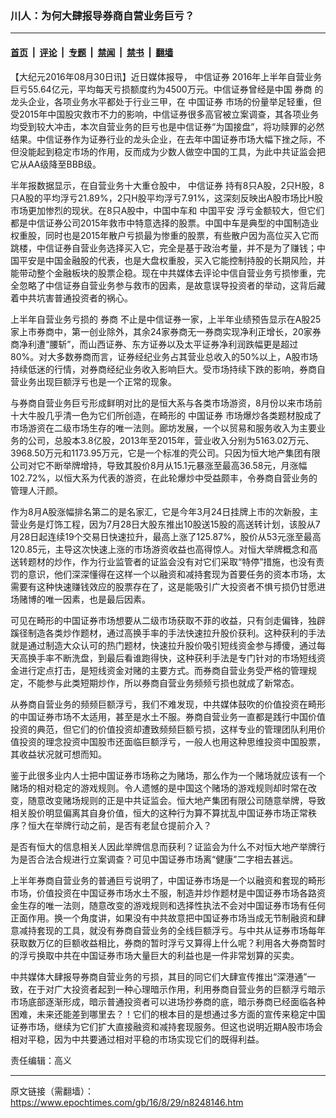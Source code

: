 ### 川人：为何大肆报导券商自营业务巨亏？

---

#### [首页](../../../..?n8248146) &nbsp;|&nbsp; [评论](../../../../../epoch-comment?n8248146) &nbsp;|&nbsp; [专题](../../../../../epoch-special?n8248146) &nbsp;|&nbsp; [禁闻](../../../../../epoch-news?n8248146) &nbsp;|&nbsp; [禁书](../../../../../books?n8248146) &nbsp;|&nbsp; [翻墙](https://github.com/gfw-breaker/nogfw/blob/master/README.md?n8248146)


<div class="post_content" id="artbody" itemprop="articleBody">
 <!-- article content begin -->
 <p>
  【大纪元2016年08月30日讯】近日媒体报导，
  <ok href="https://www.epochtimes.com/gb/tag/%E4%B8%AD%E4%BF%A1%E8%AF%81%E5%88%B8.html">
   中信证券
  </ok>
  2016年上半年自营业务巨亏55.64亿元，平均每天亏损额度约为4500万元。中信证券曾经是中国
  <ok href="https://www.epochtimes.com/gb/tag/%E5%88%B8%E5%95%86.html">
   券商
  </ok>
  的龙头企业，各项业务水平都处于行业三甲，在
  <ok href="https://www.epochtimes.com/gb/tag/%E4%B8%AD%E5%9B%BD%E8%AF%81%E5%88%B8.html">
   中国证券
  </ok>
  市场的份量举足轻重，但受2015年中国股灾救市不力的影响，中信证券很多高官被立案调查，其各项业务均受到较大冲击，本次自营业务的巨亏也是中信证券“为国接盘”，将功赎罪的必然结果。中信证券作为证券行业的龙头企业，在去年中国证券市场大幅下挫之际，不但没能起到稳定市场的作用，反而成为少数人做空中国的工具，为此中共证监会把它从AA级降至BBB级。
 </p>
 <p>
  半年报数据显示，在自营业务十大重仓股中，
  <ok href="https://www.epochtimes.com/gb/tag/%E4%B8%AD%E4%BF%A1%E8%AF%81%E5%88%B8.html">
   中信证券
  </ok>
  持有8只A股，2只H股，8只A股的平均浮亏21.89%，2只H股平均浮亏7.91%，这深刻反映出A股市场比H股市场更加惨烈的现状。在8只A股中，中国中车和
  <ok href="https://www.epochtimes.com/gb/tag/%E4%B8%AD%E5%9B%BD%E5%B9%B3%E5%AE%89.html">
   中国平安
  </ok>
  浮亏金额较大，但它们都是中信证券公司2015年救市中特意选择的股票。中国中车是典型的中国制造业权重股，同时也是2015年散户亏损最为惨重的股票，有些散户因为高位买入它而跳楼，中信证券自营业务选择买入它，完全是基于政治考量，并不是为了赚钱；中国平安是中国金融股的代表，也是大盘权重股，买入它能控制持股的长期风险，并能带动整个金融板块的股票企稳。现在中共媒体去评论中信自营业务亏损惨重，完全忽略了中信证券自营业务参与救市的因素，是故意误导投资者的举动，这背后藏着中共坑害普通投资者的祸心。
 </p>
 <p>
  上半年自营业务亏损的
  <ok href="https://www.epochtimes.com/gb/tag/%E5%88%B8%E5%95%86.html">
   券商
  </ok>
  不止是中信证券一家，上半年业绩预告显示在A股25家上市券商中，第一创业除外，其余24家券商无一券商实现净利正增长，20家券商净利遭“腰斩”，而山西证券、东方证券以及太平证券净利润跌幅更是超过80%。对大多数券商而言，证券经纪业务占其营业总收入的50%以上，A股市场持续低迷的行情，对券商经纪业务收入影响巨大。受市场持续下跌的影响，券商自营业务出现巨额浮亏也是一个正常的现象。
 </p>
 <p>
  与券商自营业务巨亏形成鲜明对比的是恒大系与各类市场游资，8月份以来市场前十大牛股几乎清一色为它们所创造，在畸形的
  <ok href="https://www.epochtimes.com/gb/tag/%E4%B8%AD%E5%9B%BD%E8%AF%81%E5%88%B8.html">
   中国证券
  </ok>
  市场爆炒各类题材股成了市场游资在二级市场生存的唯一法则。廊坊发展，一个以贸易和服务收入为主要业务的公司，总股本3.8亿股，2013年至2015年，营业收入分别为5163.02万元、3968.50万元和1173.95万元，它是一个标准的壳公司。只因为恒大地产集团有限公司对它不断举牌增持，导致其股价8月从15.1元暴涨至最高36.58元，月涨幅102.72%，以恒大系为代表的游资，在此轮爆炒中受益颇丰，令券商自营业务的管理人汗颜。
 </p>
 <p>
  作为8月A股涨幅排名第二的是名家汇，它是今年3月24日挂牌上市的次新股，主营业务是灯饰工程，因为7月28日大股东推出10股送15股的高送转计划，该股从7月28日起连续19个交易日快速拉升，最高上涨了125.87%，股价从53元涨至最高120.85元，主导这次快速上涨的市场游资收益也高得惊人。对恒大举牌概念和高送转题材的炒作，作为行业监管者的证监会没有对它们采取“特停”措施，也没有责罚的意识，他们深深懂得在这样一个以融资和减持套现为首要任务的资本市场，太需要有这种快速赚钱效应的股票存在了，这是能吸引广大投资者不惧亏损仍甘愿进场赌博的唯一因素，也是最后因素。
 </p>
 <p>
  可见在畸形的中国证券市场想要从二级市场获取不菲的收益，只有剑走偏锋，独辟蹊径制造各类炒作题材，通过高换手率的手法快速拉升股价获利。这种获利的手法就是通过制造大众认可的热门题材，快速拉升股价吸引短线资金参与搏傻，通过每天高换手率不断洗盘，到最后看谁跑得快，这种获利手法是专门针对的市场短线资金进行定点打击，是短线资金对赌的主要方式。而券商自营业务受严格的管理规定，不能参与此类短期炒作，所以券商自营业务频频亏损也就成了新常态。
 </p>
 <p>
  从券商自营业务的频频巨额浮亏，我们不难发现，中共媒体鼓吹的价值投资在畸形的中国证券市场不太适用，甚至是水土不服。券商自营业务一直都是践行中国价值投资的典范，但它们的价值投资却遭致频频巨额亏损，这样专业的管理团队利用价值投资的理念投资中国股市还面临巨额浮亏，一般人也用这种思维投资中国股票，其收益状况就可想而知。
 </p>
 <p>
  鉴于此很多业内人士把中国证券市场称之为赌场，那么作为一个赌场就应该有一个赌场的相对稳定的游戏规则。令人遗憾的是中国这个赌场的游戏规则却时常在改变，随意改变赌场规则的正是中共证监会。恒大地产集团有限公司随意举牌，导致相关股价明显偏离其自身价值，恒大的这种行为算不算扰乱中国证券市场正常秩序？恒大在举牌行动之前，是否有老鼠仓提前介入？
 </p>
 <p>
  是否有恒大的信息相关人因此举牌信息而获利？证监会为什么不对恒大地产举牌行为是否合法合规进行立案调查？可见中国证券市场离“健康”二字相去甚远。
 </p>
 <p>
  上半年券商自营业务的普通巨亏说明了，中国证券市场是一个以融资和套现的畸形市场，价值投资在中国证券市场水土不服，制造并炒作题材是中国证券市场各路资金生存的唯一法则，随意改变的游戏规则和选择性执法不会对中国证券市场有任何正面作用。换一个角度讲，如果没有中共故意把中国证券市场当成无节制融资和肆意减持套现的工具，就没有券商自营业务的全线巨额浮亏。与中共从证券市场每年获取数万亿的巨额收益相比，券商的暂时浮亏又算得上什么呢？利用各大券商暂时的浮亏换取中共在中国证券市场大量巨大的利益也是一件非常划算的买卖。
 </p>
 <p>
  中共媒体大肆报导券商自营业务的亏损，其目的同它们大肆宣传推出“深港通”一致，在于对广大投资者起到一种心理暗示作用，利用券商自营业务的巨额浮亏暗示市场底部逐渐形成，暗示普通投资者可以进场抄券商的底，暗示券商已经面临各种困难，未来还能差到哪里去？！它们的根本目的是想通过多方面的宣传来稳定中国证券市场，继续为它们扩大直接融资和减持套现服务。但这也说明近期A股市场会相对平稳，因为中共要通过相对平稳的市场实现它们的既得利益。
 </p>
 <p>
  责任编辑：高义
 </p>
 <!-- article content end -->
 <div id="below_article_ad">
 </div>
</div>


---

原文链接（需翻墙）：https://www.epochtimes.com/gb/16/8/29/n8248146.htm